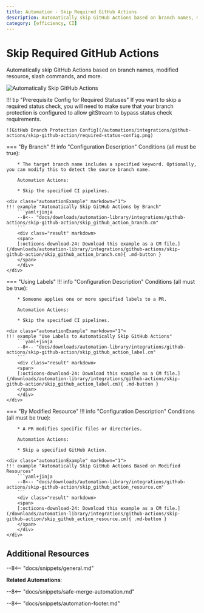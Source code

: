 ```yaml
---
title: Automation - Skip Required GitHub Actions
description: Automatically skip GitHub Actions based on branch names, modified resource, slash commands, and more.
category: [efficiency, CI]
---
```

# Skip Required GitHub Actions


<!-- --8<-- [start:example]-->
Automatically skip GitHub Actions based on branch names, modified resource, slash commands, and more.

![Automatically Skip GitHub Actions](/automations/integrations/github-actions/skip-github-action/skip-github-action.png)

!!! tip "Prerequisite Config for Required Statuses"
    If you want to skip a required status check, you will need to make sure that your branch protection is configured to allow gitStream to bypass status check requirements.

    ![GitHub Branch Protection Config](/automations/integrations/github-actions/skip-github-action/required-status-config.png)

=== "By Branch"
    !!! info "Configuration Description"
        Conditions (all must be true):

        * The target branch name includes a specified keyword. Optionally, you can modify this to detect the source branch name.

        Automation Actions:

        * Skip the specified CI pipelines.

    <div class="automationExample" markdown="1">
    !!! example "Automatically Skip GitHub Actions by Branch"
        ```yaml+jinja
        --8<-- "docs/downloads/automation-library/integrations/github-actions/skip-github-action/skip_github_action_branch.cm"
        ```
        <div class="result" markdown>
        <span>
        [:octicons-download-24: Download this example as a CM file.](/downloads/automation-library/integrations/github-actions/skip-github-action/skip_github_action_branch.cm){ .md-button }
        </span>
        </div>
    </div>
=== "Using Labels"
    !!! info "Configuration Description"
        Conditions (all must be true):

        * Someone applies one or more specified labels to a PR.

        Automation Actions:

        * Skip the specified CI pipelines.

    <div class="automationExample" markdown="1">
    !!! example "Use Labels to Automatically Skip GitHub Actions"
        ```yaml+jinja
        --8<-- "docs/downloads/automation-library/integrations/github-actions/skip-github-action/skip_github_action_label.cm"
        ```
        <div class="result" markdown>
        <span>
        [:octicons-download-24: Download this example as a CM file.](/downloads/automation-library/integrations/github-actions/skip-github-action/skip_github_action_label.cm){ .md-button }
        </span>
        </div>
    </div>
=== "By Modified Resource"
    !!! info "Configuration Description"
        Conditions (all must be true):

        * A PR modifies specific files or directories.

        Automation Actions:

        * Skip a specified GitHub Action.

    <div class="automationExample" markdown="1">
    !!! example "Automatically Skip GitHub Actions Based on Modified Resources"
        ```yaml+jinja
        --8<-- "docs/downloads/automation-library/integrations/github-actions/skip-github-action/skip_github_action_resource.cm"
        ```
        <div class="result" markdown>
        <span>
        [:octicons-download-24: Download this example as a CM file.](/downloads/automation-library/integrations/github-actions/skip-github-action/skip_github_action_resource.cm){ .md-button }
        </span>
        </div>
    </div>

<!-- --8<-- [end:example]-->

## Additional Resources

--8<-- "docs/snippets/general.md"

**Related Automations**:

--8<-- "docs/snippets/safe-merge-automation.md"

--8<-- "docs/snippets/automation-footer.md"
